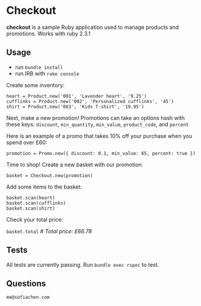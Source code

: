 # __Checkout__

__checkout__ is a sample Ruby application used to manage products and promotions. Works with ruby 2.3.1

## __Usage__

* run `bundle install`
* run IRB with `rake console`

Create some inventory:  

```
heart = Product.new('001', 'Lavender heart', '9.25')  
cufflinks = Product.new('002', 'Personalized cufflinks', '45')
shirt = Product.new('003', 'Kids T-shirt', '19.95')
```

Next, make a new promotion! Promotions can take an options hash with these keys: `discount`, `min_quantity`, `min_value`, `product_code`, and `percent`

Here is an example of a promo that takes 10% off your purchase when you spend over £60:

```
promotion = Promo.new({ discount: 0.1, min_value: 65, percent: true })
```

Time to shop! Create a new basket with our promotion:  

```
basket = Checkout.new(promotion)
```

Add some items to the basket:

```
basket.scan(heart)
basket.scan(cufflinks)  
basket.scan(shirt)
```

Check your total price:  

`basket.total` # *Total price: £66.78*


## Tests
All tests are currently passing. Run `bundle exec rspec` to test.

## Questions
`me@sofiachen.com`

